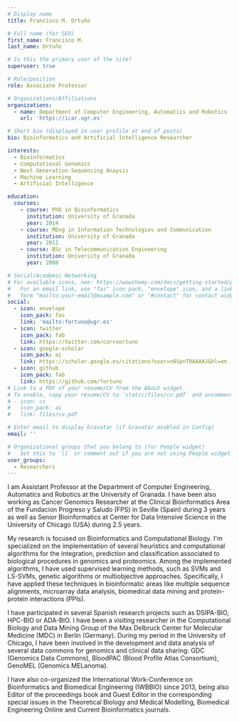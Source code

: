 ```yaml
---
# Display name
title: Francisco M. Ortuño

# Full name (for SEO)
first_name: Francisco M.
last_name: Ortuño

# Is this the primary user of the site?
superuser: true

# Role/position
role: Associate Professor

# Organizations/Affiliations
organizations:
  - name: Department of Computer Engineering, Automatics and Robotics (University of Granada)
    url: 'https://icar.ugr.es'

# Short bio (displayed in user profile at end of posts)
bio: Bioinformatics and Artificial Intelligence Researcher

interests:
  - Bioinformatics
  - Computational Genomics
  - Next Generation Sequencing Anaysis
  - Machine Learning
  - Artificial Intelligence

education:
  courses:
    - course: PhD in Bioinformatics
      institution: University of Granada
      year: 2014
    - course: MEng in Information Technologies and Communication
      institution: University of Granada
      year: 2011
    - course: BSc in Telecommunication Engineering
      institution: University of Granada
      year: 2008

# Social/Academic Networking
# For available icons, see: https://wowchemy.com/docs/getting-started/page-builder/#icons
#   For an email link, use "fas" icon pack, "envelope" icon, and a link in the
#   form "mailto:your-email@example.com" or "#contact" for contact widget.
social:
  - icon: envelope
    icon_pack: fas
    link: 'mailto:fortuno@ugr.es'
  - icon: twitter
    icon_pack: fab
    link: https://twitter.com/curroortuno
  - icon: google-scholar
    icon_pack: ai
    link: https://scholar.google.es/citations?user=n8SpnT0AAAAJ&hl=en
  - icon: github
    icon_pack: fab
    link: https://github.com/fortuno
# Link to a PDF of your resume/CV from the About widget.
# To enable, copy your resume/CV to `static/files/cv.pdf` and uncomment the lines below.
# - icon: cv
#   icon_pack: ai
#   link: files/cv.pdf

# Enter email to display Gravatar (if Gravatar enabled in Config)
email: ''

# Organizational groups that you belong to (for People widget)
#   Set this to `[]` or comment out if you are not using People widget.
user_groups:
  - Researchers
---
```

I am Assistant Professor at the Department of Computer Engineering, Automatics and Robotics at the University of Granada. I have been also working as Cancer Genomics Researcher at the Clinical Bioinformatics Area of the Fundacion Progreso y Saludo (FPS) in Seville (Spain) during 3 years as well as Senior Bioinformatics at Center for Data Intensive Science in the University of Chicago (USA) during 2.5 years.

My research is focused on Bioinformatics and Computational Biology. I'm specialized on the implementation of several heuristics and computational algorithms for the integration, prediction and classification associated to biological procedures in genomics and proteomics. Among the implemented algorithms, I have used supervised learning methods, such as SVMs and LS-SVMs, genetic algorithms or multiobjective approaches. Specifically, I have applied these techniques in bioinformatic areas like multiple sequence alignments, microarray data analysis, biomedical data mining and protein-protein interactions (PPIs).

I have participated in several Spanish research projects such as DSIPA-BIO, HPC-BIO or ADA-BIO. I have been a visiting researcher in the Computational Biology and Data Mining Group of the Max Delbruck Center for Molecular Medicine (MDC) in Berlin (Germany). During my period in the University of Chicago, I have been involved in the development and data analysis of several data commons for genomics and clinical data sharing: GDC (Genomics Data Commons), BloodPAC (Blood Profile Atlas Consortium), GenoMEL (Genomics MELanoma).

I have also co-organized the International Work-Conference on Bioinformatics and Biomedical Engineering (IWBBIO) since 2013, being also Editor of the proceedings book and Guest Editor in the corresponding special issues in the Theoretical Biology and Medical Modelling, Biomedical Engineering Online and Current Bioinformatics journals.
